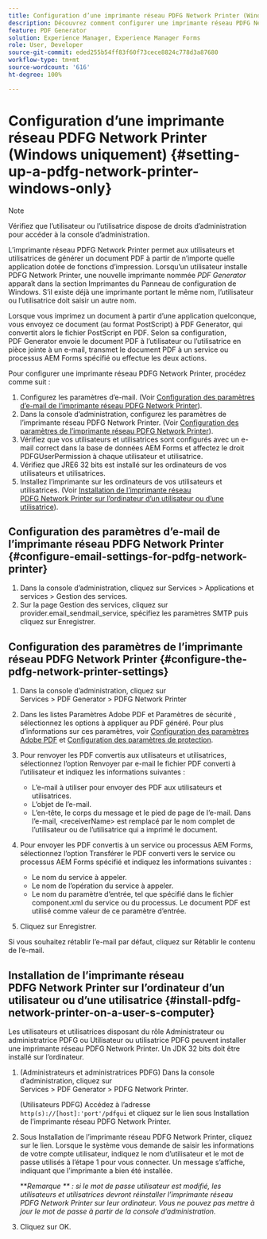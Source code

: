 ```yaml
---
title: Configuration d’une imprimante réseau PDFG Network Printer (Windows uniquement)
description: Découvrez comment configurer une imprimante réseau PDFG Network Printer (Windows uniquement).
feature: PDF Generator
solution: Experience Manager, Experience Manager Forms
role: User, Developer
source-git-commit: eded255b54ff83f60f73cece8824c778d3a87680
workflow-type: tm+mt
source-wordcount: '616'
ht-degree: 100%

---
```


# Configuration d’une imprimante réseau PDFG Network Printer (Windows uniquement) {#setting-up-a-pdfg-network-printer-windows-only}

>[!NOTE]
> 
> Vérifiez que l’utilisateur ou l’utilisatrice dispose de droits d’administration pour accéder à la console d’administration.

L’imprimante réseau PDFG Network Printer permet aux utilisateurs et utilisatrices de générer un document PDF à partir de n’importe quelle application dotée de fonctions d’impression. Lorsqu’un utilisateur installe PDFG Network Printer, une nouvelle imprimante nommée *PDF Generator* apparaît dans la section Imprimantes du Panneau de configuration de Windows. S’il existe déjà une imprimante portant le même nom, l’utilisateur ou l’utilisatrice doit saisir un autre nom.

Lorsque vous imprimez un document à partir d’une application quelconque, vous envoyez ce document (au format PostScript) à PDF Generator, qui convertit alors le fichier PostScript en PDF. Selon sa configuration, PDF Generator envoie le document PDF à l’utilisateur ou l’utilisatrice en pièce jointe à un e-mail, transmet le document PDF à un service ou processus AEM Forms spécifié ou effectue les deux actions.

Pour configurer une imprimante réseau PDFG Network Printer, procédez comme suit :

1. Configurez les paramètres d’e-mail. (Voir [Configuration des paramètres d’e-mail de l’imprimante réseau PDFG Network Printer](setting-pdfg-network-printer-windows.md#configure-email-settings-for-pdfg-network-printer)).
1. Dans la console d’administration, configurez les paramètres de l’imprimante réseau PDFG Network Printer. (Voir [Configuration des paramètres de l’imprimante réseau PDFG Network Printer](setting-pdfg-network-printer-windows.md#configure-the-pdfg-network-printer-settings)).
1. Vérifiez que vos utilisateurs et utilisatrices sont configurés avec un e-mail correct dans la base de données AEM Forms et affectez le droit PDFGUserPermission à chaque utilisateur et utilisatrice<!-- Fix broken link See Setting up and organizing users -->.
1. Vérifiez que JRE6 32 bits est installé sur les ordinateurs de vos utilisateurs et utilisatrices.
1. Installez l’imprimante sur les ordinateurs de vos utilisateurs et utilisatrices. (Voir [Installation de l’imprimante réseau PDFG Network Printer sur l’ordinateur d’un utilisateur ou d’une utilisatrice](setting-pdfg-network-printer-windows.md#install-pdfg-network-printer-on-a-user-s-computer)).

## Configuration des paramètres d’e-mail de l’imprimante réseau PDFG Network Printer {#configure-email-settings-for-pdfg-network-printer}

1. Dans la console d’administration, cliquez sur Services > Applications et services > Gestion des services.
1. Sur la page Gestion des services, cliquez sur provider.email_sendmail_service, spécifiez les paramètres SMTP puis cliquez sur Enregistrer.

## Configuration des paramètres de l’imprimante réseau PDFG Network Printer {#configure-the-pdfg-network-printer-settings}

1. Dans la console d’administration, cliquez sur Services > PDF Generator > PDFG Network Printer
1. Dans les listes Paramètres Adobe PDF et Paramètres de sécurité , sélectionnez les options à appliquer au PDF généré. Pour plus d’informations sur ces paramètres, voir [Configuration des paramètres Adobe PDF](/help/forms/using/admin-help/configuring-pdf-settings.md#configuring-adobe-pdf-settings) et [Configuration des paramètres de protection](/help/forms/using/admin-help/configuring-security-settings.md#configuring-security-settings).
1. Pour renvoyer les PDF convertis aux utilisateurs et utilisatrices, sélectionnez l’option Renvoyer par e-mail le fichier PDF converti à l’utilisateur et indiquez les informations suivantes :

   * L’e-mail à utiliser pour envoyer des PDF aux utilisateurs et utilisatrices.
   * L’objet de l’e-mail.
   * L’en-tête, le corps du message et le pied de page de l’e-mail. Dans l’e-mail, &lt;receiverName> est remplacé par le nom complet de l’utilisateur ou de l’utilisatrice qui a imprimé le document.

1. Pour envoyer les PDF convertis à un service ou processus AEM Forms, sélectionnez l’option Transférer le PDF converti vers le service ou processus AEM Forms spécifié et indiquez les informations suivantes :

   * Le nom du service à appeler.
   * Le nom de l’opération du service à appeler.
   * Le nom du paramètre d’entrée, tel que spécifié dans le fichier component.xml du service ou du processus. Le document PDF est utilisé comme valeur de ce paramètre d’entrée.

1. Cliquez sur Enregistrer.

Si vous souhaitez rétablir l’e-mail par défaut, cliquez sur Rétablir le contenu de l’e-mail.

## Installation de l’imprimante réseau PDFG Network Printer sur l’ordinateur d’un utilisateur ou d’une utilisatrice {#install-pdfg-network-printer-on-a-user-s-computer}

Les utilisateurs et utilisatrices disposant du rôle Administrateur ou administratrice PDFG ou Utilisateur ou utilisatrice PDFG peuvent installer une imprimante réseau PDFG Network Printer. Un JDK 32 bits doit être installé sur l’ordinateur.

1. (Administrateurs et administratrices PDFG) Dans la console d’administration, cliquez sur Services > PDF Generator > PDFG Network Printer.

   (Utilisateurs PDFG) Accédez à lʼadresse `http(s)://[host]:'port'/pdfgui` et cliquez sur le lien sous Installation de l’imprimante réseau PDFG Network Printer.

1. Sous Installation de l’imprimante réseau PDFG Network Printer, cliquez sur le lien. Lorsque le système vous demande de saisir les informations de votre compte utilisateur, indiquez le nom d’utilisateur et le mot de passe utilisés à l’étape 1 pour vous connecter. Un message s’affiche, indiquant que l’imprimante a bien été installée.

   ***Remarque ** : si le mot de passe utilisateur est modifié, les utilisateurs et utilisatrices devront réinstaller l’imprimante réseau PDFG Network Printer sur leur ordinateur. Vous ne pouvez pas mettre à jour le mot de passe à partir de la console d’administration.*

1. Cliquez sur OK.
